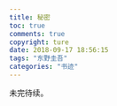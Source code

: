 ```yaml
---
title: 秘密
toc: true
comments: true
copyright: ture
date: 2018-09-17 18:56:15
tags: "东野圭吾"
categories: "书迹"
---
```

未完待续。